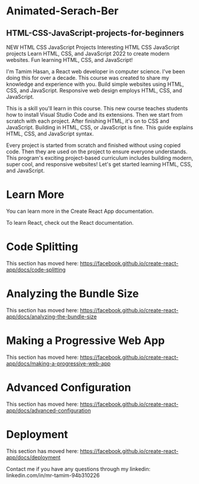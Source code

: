 # Animated-Serach-Ber


## HTML-CSS-JavaScript-projects-for-beginners

NEW HTML CSS JavaScript Projects Interesting HTML CSS JavaScript projects Learn HTML, CSS, and JavaScript 2022 to create modern websites. Fun learning HTML, CSS, and JavaScript!

I'm Tamim Hasan, a React web developer in computer science. I've been doing this for over a decade. This course was created to share my knowledge and experience with you. Build simple websites using HTML, CSS, and JavaScript. Responsive web design employs HTML, CSS, and JavaScript. 

This is a skill you'll learn in this course. This new course teaches students how to install Visual Studio Code and its extensions. Then we start from scratch with each project. After finishing HTML, it's on to CSS and JavaScript. Building in HTML, CSS, or JavaScript is fine. This guide explains HTML, CSS, and JavaScript syntax.

Every project is started from scratch and finished without using copied code. Then they are used on the project to ensure everyone understands. This program's exciting project-based curriculum includes building modern, super cool, and responsive websites! Let's get started learning HTML, CSS, and JavaScript.



# Learn More

You can learn more in the Create React App documentation.

To learn React, check out the React documentation.

# Code Splitting

This section has moved here: https://facebook.github.io/create-react-app/docs/code-splitting

# Analyzing the Bundle Size

This section has moved here: https://facebook.github.io/create-react-app/docs/analyzing-the-bundle-size


# Making a Progressive Web App

This section has moved here: https://facebook.github.io/create-react-app/docs/making-a-progressive-web-app


# Advanced Configuration

This section has moved here: https://facebook.github.io/create-react-app/docs/advanced-configuration


# Deployment

This section has moved here: https://facebook.github.io/create-react-app/docs/deployment

Contact me if you have any questions through my linkedin: linkedin.com/in/mr-tamim-94b310226

